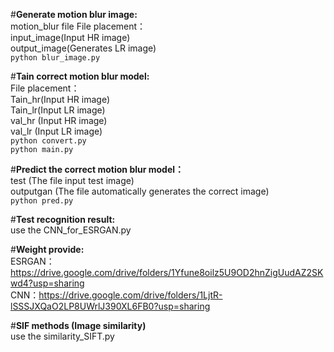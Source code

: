 #**Generate motion blur image:**  
  motion_blur file
  File placement：  
    input_image(Input HR image)  
    output_image(Generates LR image)  
    ```
    python blur_image.py   
    ```   

#**Tain correct motion blur model:**  
  File placement：  
    Tain_hr(Input HR image)  
    Tain_lr(Input LR image)  
    val_hr (Input HR image)  
    val_lr (Input LR image)  
    ```
    python convert.py   
    ```  
    ```
    python main.py
    ```  

#**Predict the correct motion blur model：**  
    test (The file input test image)  
    outputgan (The file automatically generates the correct image)  
    ```
    python pred.py  
    ```  

#**Test recognition result:**  
    use the CNN_for_ESRGAN.py  

#**Weight provide:**  
    ESRGAN：https://drive.google.com/drive/folders/1Yfune8oilz5U9OD2hnZigUudAZ2SKwd4?usp=sharing  
    CNN：https://drive.google.com/drive/folders/1LjtR-lSSSJXQaO2LP8UWrlJ390XL6FB0?usp=sharing

#**SIF methods (Image similarity)**  
    use the similarity_SIFT.py 
